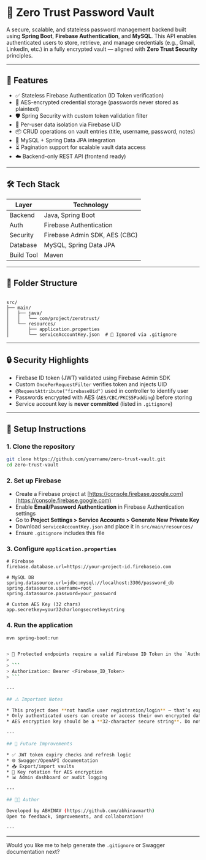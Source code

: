 # 🔐 Zero Trust Password Vault

A secure, scalable, and stateless password management backend built using **Spring Boot**, **Firebase Authentication**, and **MySQL**. This API enables authenticated users to store, retrieve, and manage credentials (e.g., Gmail, LinkedIn, etc.) in a fully encrypted vault — aligned with **Zero Trust Security** principles.

---

## 🚀 Features

- ✅ Stateless Firebase Authentication (ID Token verification)
- 🔑 AES-encrypted credential storage (passwords never stored as plaintext)
- 🛡️ Spring Security with custom token validation filter
- 📁 Per-user data isolation via Firebase UID
- 📦 CRUD operations on vault entries (title, username, password, notes)
- 📄 MySQL + Spring Data JPA integration
- ⏳ Pagination support for scalable vault data access
- ☁️ Backend-only REST API (frontend ready)

---

## 🛠️ Tech Stack

| Layer         | Technology                    |
|---------------|-------------------------------|
| Backend       | Java, Spring Boot             |
| Auth          | Firebase Authentication       |
| Security      | Firebase Admin SDK, AES (CBC) |
| Database      | MySQL, Spring Data JPA        |
| Build Tool    | Maven                         |

---

## 🧩 Folder Structure

```

src/
├── main/
│   ├── java/
│   │   └── com/project/zerotrust/
│   └── resources/
│       ├── application.properties
│       └── serviceAccountKey.json  # 🔐 Ignored via .gitignore

````

---

## 🔒 Security Highlights

- Firebase ID token (JWT) validated using Firebase Admin SDK
- Custom `OncePerRequestFilter` verifies token and injects UID
- `@RequestAttribute("firebaseUid")` used in controller to identify user
- Passwords encrypted with AES (`AES/CBC/PKCS5Padding`) before storing
- Service account key is **never committed** (listed in `.gitignore`)

---

## 🧾 Setup Instructions

### 1. Clone the repository

```bash
git clone https://github.com/yourname/zero-trust-vault.git
cd zero-trust-vault
````

### 2. Set up Firebase

* Create a Firebase project at [https://console.firebase.google.com](https://console.firebase.google.com)
* Enable **Email/Password Authentication** in Firebase Authentication settings
* Go to **Project Settings > Service Accounts > Generate New Private Key**
* Download `serviceAccountKey.json` and place it in `src/main/resources/`
* Ensure `.gitignore` includes this file

### 3. Configure `application.properties`

```properties
# Firebase
firebase.database.url=https://your-project-id.firebaseio.com

# MySQL DB
spring.datasource.url=jdbc:mysql://localhost:3306/password_db
spring.datasource.username=root
spring.datasource.password=your_password

# Custom AES Key (32 chars)
app.secretkey=your32charlongsecretkeystring
```

### 4. Run the application

```bash
mvn spring-boot:run


> 🔐 Protected endpoints require a valid Firebase ID Token in the `Authorization` header:
>
> ```
> Authorization: Bearer <Firebase_ID_Token>
> ```

---

## ⚠️ Important Notes

* This project does **not handle user registration/login** — that’s expected to be done on the frontend using Firebase Auth.
* Only authenticated users can create or access their own encrypted data.
* AES encryption key should be a **32-character secure string**. Do not hard-code in production — use environment variables or secrets managers.

---

## 🧠 Future Improvements

* ✅ JWT token expiry checks and refresh logic
* 🌐 Swagger/OpenAPI documentation
* 📥 Export/import vaults
* 🔐 Key rotation for AES encryption
* 📊 Admin dashboard or audit logging

---

## 🧑‍💻 Author

Developed by ABHINAV (https://github.com/abhinavmarth)
Open to feedback, improvements, and collaboration!

---


```

---


Would you like me to help generate the `.gitignore` or Swagger documentation next?
```
